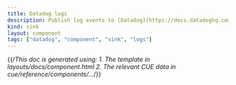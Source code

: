 ```yaml
---
title: Datadog logs
description: Publish log events to [Datadog](https://docs.datadoghq.com)
kind: sink
layout: component
tags: ["datadog", "component", "sink", "logs"]
---
```


{{/*This doc is generated using:
     1. The template in layouts/docs/component.html
2. The relevant CUE data in cue/reference/components/...*/}}

